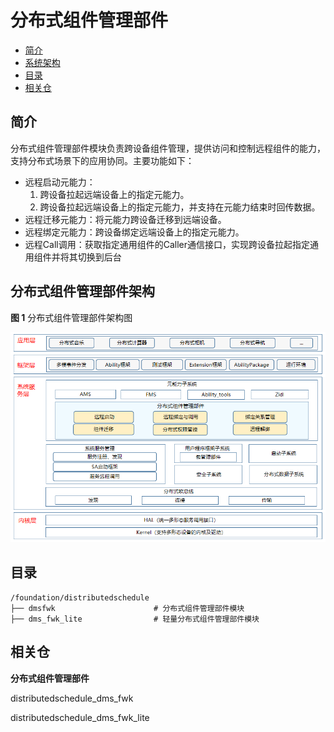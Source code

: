 # 分布式组件管理部件<a name="ZH-CN_TOPIC_0000001115719369"></a>

-   [简介](#section11660541593)
-   [系统架构](#section13587185873516)
-   [目录](#section161941989596)
-   [相关仓](#section1371113476307)

## 简介<a name="section11660541593"></a>

分布式组件管理部件模块负责跨设备组件管理，提供访问和控制远程组件的能力，支持分布式场景下的应用协同。主要功能如下：

-   远程启动元能力：
    1. 跨设备拉起远端设备上的指定元能力。
    2. 跨设备拉起远端设备上的指定元能力，并支持在元能力结束时回传数据。
-   远程迁移元能力：将元能力跨设备迁移到远端设备。
-   远程绑定元能力：跨设备绑定远端设备上的指定元能力。
-   远程Call调用：获取指定通用组件的Caller通信接口，实现跨设备拉起指定通用组件并将其切换到后台

## 分布式组件管理部件架构<a name="section13587185873516"></a>

**图 1**  分布式组件管理部件架构图<a name="fig4460722185514"></a>


![](figures/dms-architecture-zh.png)

## 目录<a name="section161941989596"></a>

```
/foundation/distributedschedule
├── dmsfwk                      # 分布式组件管理部件模块
├── dms_fwk_lite                # 轻量分布式组件管理部件模块
```

## 相关仓<a name="section1371113476307"></a>

**分布式组件管理部件**

distributedschedule\_dms\_fwk

distributedschedule\_dms\_fwk\_lite